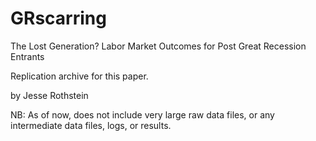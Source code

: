 # GRscarring
The Lost Generation? Labor Market Outcomes for Post Great Recession Entrants

Replication archive for this paper.

by Jesse Rothstein

NB: As of now, does not include very large raw data files, or any intermediate data files, logs, or results.
